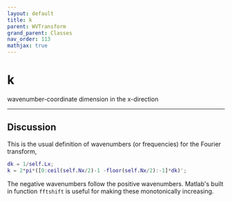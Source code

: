 ```yaml
---
layout: default
title: k
parent: WVTransform
grand_parent: Classes
nav_order: 113
mathjax: true
---
```


#  k

wavenumber-coordinate dimension in the x-direction


---

## Discussion

This is the usual definition of wavenumbers (or frequencies) for the Fourier transform,
```matlab
dk = 1/self.Lx; 
k = 2*pi*([0:ceil(self.Nx/2)-1 -floor(self.Nx/2):-1]*dk)';
```

The negative wavenumbers follow the positive wavenumbers. Matlab's built in function `fftshift` is useful for making these monotonically increasing.


